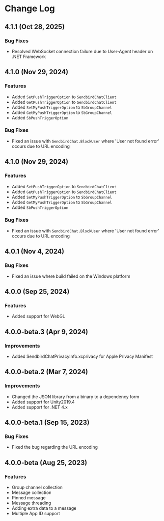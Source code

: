 # Change Log

## 4.1.1 (Oct 28, 2025)
### Bug Fixes
- Resolved WebSocket connection failure due to User-Agent header on .NET Framework

## 4.1.0 (Nov 29, 2024)
### Features
- Added `SetPushTriggerOption` to `SendbirdChatClient`
- Added `GetPushTriggerOption` to `SendbirdChatClient`
- Added `SetMyPushTriggerOption` to `SbGroupChannel`
- Added `GetMyPushTriggerOption` to `SbGroupChannel`
- Added `SbPushTriggerOption`
### Bug Fixes
- Fixed an issue with `SendbirdChat.BlockUser` where 'User not found error' occurs due to URL encoding

## 4.1.0 (Nov 29, 2024)
### Features
- Added `SetPushTriggerOption` to `SendbirdChatClient`
- Added `GetPushTriggerOption` to `SendbirdChatClient`
- Added `SetMyPushTriggerOption` to `SbGroupChannel`
- Added `GetMyPushTriggerOption` to `SbGroupChannel`
- Added `SbPushTriggerOption`
### Bug Fixes
- Fixed an issue with `SendbirdChat.BlockUser` where 'User not found error' occurs due to URL encoding

## 4.0.1 (Nov 4, 2024)
### Bug Fixes
- Fixed an issue where build failed on the Windows platform

## 4.0.0 (Sep 25, 2024)
### Features
- Added support for WebGL

## 4.0.0-beta.3 (Apr 9, 2024)
### Improvements
- Added SendbirdChatPrivacyInfo.xcprivacy for Apple Privacy Manifest

## 4.0.0-beta.2 (Mar 7, 2024)
### Improvements
- Changed the JSON library from a binary to a dependency form
- Added support for Unity2019.4
- Added support for .NET 4.x

## 4.0.0-beta.1 (Sep 15, 2023)
### Bug Fixes
 - Fixed the bug regarding the URL encoding

## 4.0.0-beta (Aug 25, 2023)
### Features
 - Group channel collection
 - Message collection
 - Pinned message
 - Message threading
 - Adding extra data to a message
 - Multiple App ID support

